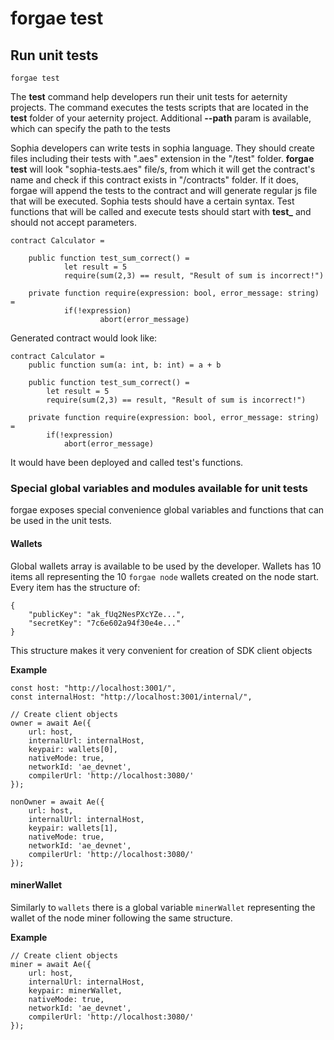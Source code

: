 # forgae test

## Run unit tests

```text
forgae test
```

The **test** command help developers run their unit tests for aeternity projects. The command executes the tests scripts that are located in the **test** folder of your aeternity project. Additional **--path** param is available, which can specify the path to the tests

Sophia developers can write tests in sophia language. They should create files including their tests with ".aes" extension in the "/test" folder. **forgae test** will look "sophia-tests.aes" file/s,  from which it will get the contract's name and check if this contract exists in "/contracts" folder. If it does, forgae will append the tests to the contract and will generate regular js file that will be executed. 
Sophia tests should have a certain syntax. Test functions that will be called and execute tests should start with  **test_** and should not accept parameters.
```
contract Calculator =
	
	public function test_sum_correct() =
			let result = 5
			require(sum(2,3) == result, "Result of sum is incorrect!")

	private function require(expression: bool, error_message: string) =
			if(!expression)
					abort(error_message)
```

Generated contract would look like:
```
contract Calculator =
	public function sum(a: int, b: int) = a + b

	public function test_sum_correct() =
		let result = 5
		require(sum(2,3) == result, "Result of sum is incorrect!")

	private function require(expression: bool, error_message: string) =
		if(!expression)
			abort(error_message)
```
It would have been deployed and called test's functions.

### Special global variables and modules available for unit tests

forgae exposes special convenience global variables and functions that can be used in the unit tests.

#### Wallets

Global wallets array is available to be used by the developer. Wallets has 10 items all representing the 10 `forgae node` wallets created on the node start. Every item has the structure of:

```text
{
    "publicKey": "ak_fUq2NesPXcYZe...",
    "secretKey": "7c6e602a94f30e4e..."
}
```

This structure makes it very convenient for creation of SDK client objects

**Example**

```text
const host: "http://localhost:3001/",
const internalHost: "http://localhost:3001/internal/",

// Create client objects
owner = await Ae({
    url: host,
    internalUrl: internalHost,
    keypair: wallets[0],
    nativeMode: true,
    networkId: 'ae_devnet',
    compilerUrl: 'http://localhost:3080/'
});

nonOwner = await Ae({
    url: host,
    internalUrl: internalHost,
    keypair: wallets[1],
    nativeMode: true,
    networkId: 'ae_devnet',
    compilerUrl: 'http://localhost:3080/'
});
```

#### minerWallet

Similarly to `wallets` there is a global variable `minerWallet` representing the wallet of the node miner following the same structure.

**Example**

```text
// Create client objects
miner = await Ae({
    url: host,
    internalUrl: internalHost,
    keypair: minerWallet,
    nativeMode: true,
    networkId: 'ae_devnet',
    compilerUrl: 'http://localhost:3080/'
});
```

